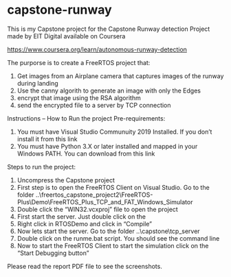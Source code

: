 # capstone-runway
This is my Capstone project for the Capstone Runway detection Project made by EIT Digital available on Coursera

https://www.coursera.org/learn/autonomous-runway-detection

The purporse is to create a FreeRTOS project that: 
1) Get images from an Airplane camera that captures images of the runway during landing
2) Use the canny algorith to generate an image with only the Edges
3) encrypt that image using the RSA algorithm
4) send the encrypted file to a server by TCP connection

Instructions – How to Run the project
Pre-requirements:
1. You must have Visual Studio Communuity 2019 Installed. If you don’t install it from this link
2. You must have Python 3.X or later installed and mapped in your Windows PATH. You can download from this link

Steps to run the project:
1. Uncompress the Capstone project
2. First step is to open the FreeRTOS Client on Visual Studio. Go to the folder ..\freertos_capstone_project2\FreeRTOS-Plus\Demo\FreeRTOS_Plus_TCP_and_FAT_Windows_Simulator
3. Double click the “WIN32.vcxproj” file to open the project
4. First start the server. Just double click on the
5. Right click in RTOSDemo and click in “Compile”
6. Now lets start the server. Go to the folder ..\capstone\tcp_server
7. Double click on the runme.bat script. You should see the command line
8. Now to start the FreeRTOS Client to start the simulation click on the “Start Debugging button”

Please read the report PDF file to see the screenshots.
